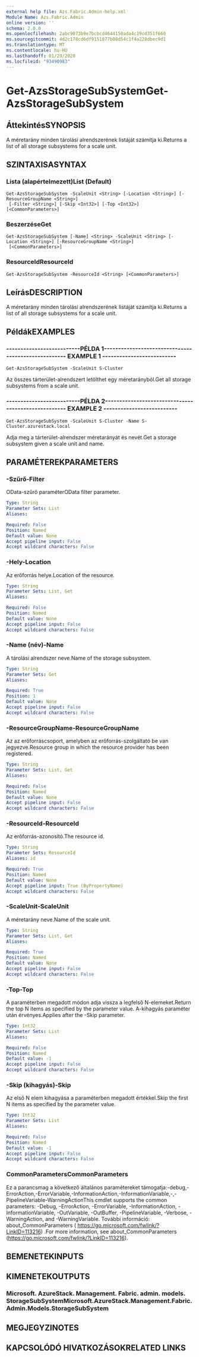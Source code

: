 ```yaml
---
external help file: Azs.Fabric.Admin-help.xml
Module Name: Azs.Fabric.Admin
online version: ''
schema: 2.0.0
ms.openlocfilehash: 2abc9073b9e7bcbcd4644150ada4c19cd351f660
ms.sourcegitcommit: 4d2c178cd6df9151877b08d54c1f4a228dbec9d1
ms.translationtype: MT
ms.contentlocale: hu-HU
ms.lasthandoff: 01/29/2020
ms.locfileid: "93490983"
---
```

# <span data-ttu-id="20552-101">Get-AzsStorageSubSystem</span><span class="sxs-lookup"><span data-stu-id="20552-101">Get-AzsStorageSubSystem</span></span>

## <span data-ttu-id="20552-102">Áttekintés</span><span class="sxs-lookup"><span data-stu-id="20552-102">SYNOPSIS</span></span>
<span data-ttu-id="20552-103">A méretarány minden tárolási alrendszerének listáját számítja ki.</span><span class="sxs-lookup"><span data-stu-id="20552-103">Returns a list of all storage subsystems for a scale unit.</span></span>

## <span data-ttu-id="20552-104">SZINTAXISA</span><span class="sxs-lookup"><span data-stu-id="20552-104">SYNTAX</span></span>

### <span data-ttu-id="20552-105">Lista (alapértelmezett)</span><span class="sxs-lookup"><span data-stu-id="20552-105">List (Default)</span></span>
```
Get-AzsStorageSubSystem -ScaleUnit <String> [-Location <String>] [-ResourceGroupName <String>]
 [-Filter <String>] [-Skip <Int32>] [-Top <Int32>] [<CommonParameters>]
```

### <span data-ttu-id="20552-106">Beszerzése</span><span class="sxs-lookup"><span data-stu-id="20552-106">Get</span></span>
```
Get-AzsStorageSubSystem [-Name] <String> -ScaleUnit <String> [-Location <String>] [-ResourceGroupName <String>]
 [<CommonParameters>]
```

### <span data-ttu-id="20552-107">ResourceId</span><span class="sxs-lookup"><span data-stu-id="20552-107">ResourceId</span></span>
```
Get-AzsStorageSubSystem -ResourceId <String> [<CommonParameters>]
```

## <span data-ttu-id="20552-108">Leírás</span><span class="sxs-lookup"><span data-stu-id="20552-108">DESCRIPTION</span></span>
<span data-ttu-id="20552-109">A méretarány minden tárolási alrendszerének listáját számítja ki.</span><span class="sxs-lookup"><span data-stu-id="20552-109">Returns a list of all storage subsystems for a scale unit.</span></span>

## <span data-ttu-id="20552-110">Példák</span><span class="sxs-lookup"><span data-stu-id="20552-110">EXAMPLES</span></span>

### <span data-ttu-id="20552-111">--------------------------PÉLDA 1--------------------------</span><span class="sxs-lookup"><span data-stu-id="20552-111">-------------------------- EXAMPLE 1 --------------------------</span></span>
```
Get-AzsStorageSubSystem -ScaleUnit S-Cluster
```

<span data-ttu-id="20552-112">Az összes tárterület-alrendszert letölthet egy méretarányból.</span><span class="sxs-lookup"><span data-stu-id="20552-112">Get all storage subsystems from a scale unit.</span></span>

### <span data-ttu-id="20552-113">--------------------------PÉLDA 2--------------------------</span><span class="sxs-lookup"><span data-stu-id="20552-113">-------------------------- EXAMPLE 2 --------------------------</span></span>
```
Get-AzsStorageSubSystem -ScaleUnit S-Cluster -Name S-Cluster.azurestack.local
```

<span data-ttu-id="20552-114">Adja meg a tárterület-alrendszer méretarányát és nevét.</span><span class="sxs-lookup"><span data-stu-id="20552-114">Get a storage subsystem given a scale unit and name.</span></span>

## <span data-ttu-id="20552-115">PARAMÉTEREK</span><span class="sxs-lookup"><span data-stu-id="20552-115">PARAMETERS</span></span>

### <span data-ttu-id="20552-116">-Szűrő</span><span class="sxs-lookup"><span data-stu-id="20552-116">-Filter</span></span>
<span data-ttu-id="20552-117">OData-szűrő paraméter</span><span class="sxs-lookup"><span data-stu-id="20552-117">OData filter parameter.</span></span>

```yaml
Type: String
Parameter Sets: List
Aliases:

Required: False
Position: Named
Default value: None
Accept pipeline input: False
Accept wildcard characters: False
```

### <span data-ttu-id="20552-118">-Hely</span><span class="sxs-lookup"><span data-stu-id="20552-118">-Location</span></span>
<span data-ttu-id="20552-119">Az erőforrás helye.</span><span class="sxs-lookup"><span data-stu-id="20552-119">Location of the resource.</span></span>

```yaml
Type: String
Parameter Sets: List, Get
Aliases:

Required: False
Position: Named
Default value: None
Accept pipeline input: False
Accept wildcard characters: False
```

### <span data-ttu-id="20552-120">-Name (név)</span><span class="sxs-lookup"><span data-stu-id="20552-120">-Name</span></span>
<span data-ttu-id="20552-121">A tárolási alrendszer neve.</span><span class="sxs-lookup"><span data-stu-id="20552-121">Name of the storage subsystem.</span></span>

```yaml
Type: String
Parameter Sets: Get
Aliases:

Required: True
Position: 1
Default value: None
Accept pipeline input: False
Accept wildcard characters: False
```

### <span data-ttu-id="20552-122">-ResourceGroupName</span><span class="sxs-lookup"><span data-stu-id="20552-122">-ResourceGroupName</span></span>
<span data-ttu-id="20552-123">Az az erőforráscsoport, amelyben az erőforrás-szolgáltató be van jegyezve.</span><span class="sxs-lookup"><span data-stu-id="20552-123">Resource group in which the resource provider has been registered.</span></span>

```yaml
Type: String
Parameter Sets: List, Get
Aliases:

Required: False
Position: Named
Default value: None
Accept pipeline input: False
Accept wildcard characters: False
```

### <span data-ttu-id="20552-124">-ResourceId</span><span class="sxs-lookup"><span data-stu-id="20552-124">-ResourceId</span></span>
<span data-ttu-id="20552-125">Az erőforrás-azonosító.</span><span class="sxs-lookup"><span data-stu-id="20552-125">The resource id.</span></span>

```yaml
Type: String
Parameter Sets: ResourceId
Aliases: id

Required: True
Position: Named
Default value: None
Accept pipeline input: True (ByPropertyName)
Accept wildcard characters: False
```

### <span data-ttu-id="20552-126">-ScaleUnit</span><span class="sxs-lookup"><span data-stu-id="20552-126">-ScaleUnit</span></span>
<span data-ttu-id="20552-127">A méretarány neve.</span><span class="sxs-lookup"><span data-stu-id="20552-127">Name of the scale unit.</span></span>

```yaml
Type: String
Parameter Sets: List, Get
Aliases:

Required: True
Position: Named
Default value: None
Accept pipeline input: False
Accept wildcard characters: False
```

### <span data-ttu-id="20552-128">-Top</span><span class="sxs-lookup"><span data-stu-id="20552-128">-Top</span></span>
<span data-ttu-id="20552-129">A paraméterben megadott módon adja vissza a legfelső N-elemeket.</span><span class="sxs-lookup"><span data-stu-id="20552-129">Return the top N items as specified by the parameter value.</span></span>
<span data-ttu-id="20552-130">A-kihagyás paraméter után érvényes.</span><span class="sxs-lookup"><span data-stu-id="20552-130">Applies after the -Skip parameter.</span></span>

```yaml
Type: Int32
Parameter Sets: List
Aliases:

Required: False
Position: Named
Default value: -1
Accept pipeline input: False
Accept wildcard characters: False
```

### <span data-ttu-id="20552-131">-Skip (kihagyás)</span><span class="sxs-lookup"><span data-stu-id="20552-131">-Skip</span></span>
<span data-ttu-id="20552-132">Az első N elem kihagyása a paraméterben megadott értékkel.</span><span class="sxs-lookup"><span data-stu-id="20552-132">Skip the first N items as specified by the parameter value.</span></span>

```yaml
Type: Int32
Parameter Sets: List
Aliases:

Required: False
Position: Named
Default value: -1
Accept pipeline input: False
Accept wildcard characters: False
```

### <span data-ttu-id="20552-133">CommonParameters</span><span class="sxs-lookup"><span data-stu-id="20552-133">CommonParameters</span></span>
<span data-ttu-id="20552-134">Ez a parancsmag a következő általános paramétereket támogatja:-debug,-ErrorAction,-ErrorVariable,-InformationAction,-InformationVariable,-,-PipelineVariable-WarningAction</span><span class="sxs-lookup"><span data-stu-id="20552-134">This cmdlet supports the common parameters: -Debug, -ErrorAction, -ErrorVariable, -InformationAction, -InformationVariable, -OutVariable, -OutBuffer, -PipelineVariable, -Verbose, -WarningAction, and -WarningVariable.</span></span> <span data-ttu-id="20552-135">További információ: about_CommonParameters ( https://go.microsoft.com/fwlink/?LinkID=113216) .</span><span class="sxs-lookup"><span data-stu-id="20552-135">For more information, see about_CommonParameters (https://go.microsoft.com/fwlink/?LinkID=113216).</span></span>

## <span data-ttu-id="20552-136">BEMENETEK</span><span class="sxs-lookup"><span data-stu-id="20552-136">INPUTS</span></span>

## <span data-ttu-id="20552-137">KIMENETEK</span><span class="sxs-lookup"><span data-stu-id="20552-137">OUTPUTS</span></span>

### <span data-ttu-id="20552-138">Microsoft. AzureStack. Management. Fabric. admin. models. StorageSubSystem</span><span class="sxs-lookup"><span data-stu-id="20552-138">Microsoft.AzureStack.Management.Fabric.Admin.Models.StorageSubSystem</span></span>
## <span data-ttu-id="20552-139">MEGJEGYZI</span><span class="sxs-lookup"><span data-stu-id="20552-139">NOTES</span></span>

## <span data-ttu-id="20552-140">KAPCSOLÓDÓ HIVATKOZÁSOK</span><span class="sxs-lookup"><span data-stu-id="20552-140">RELATED LINKS</span></span>
